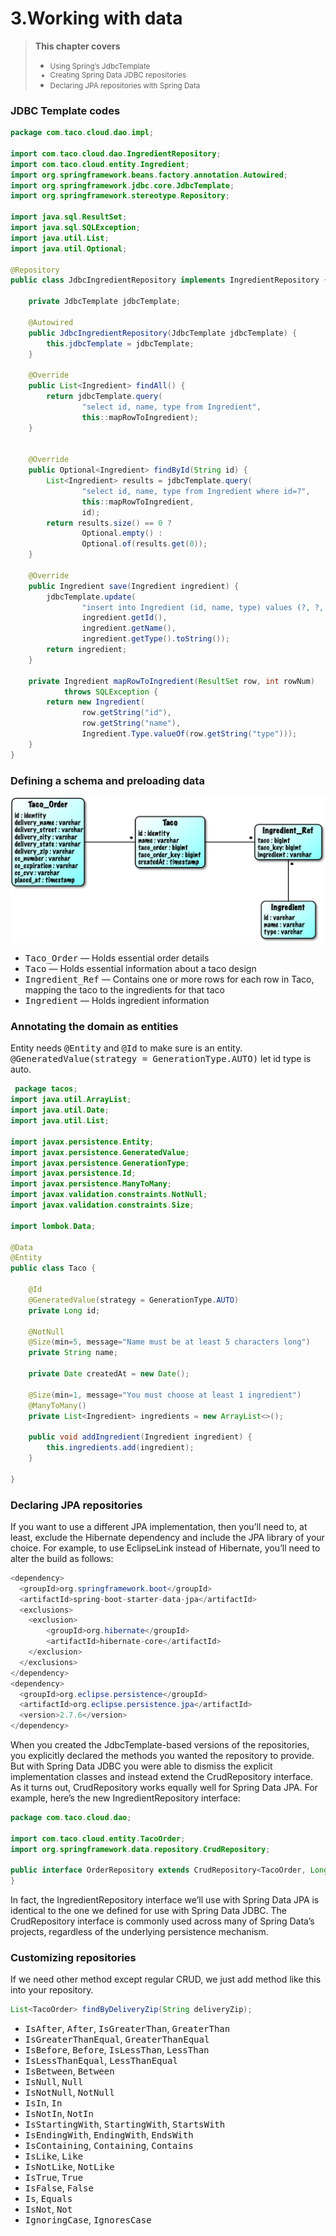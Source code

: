 # 3.Working with data

>**This chapter covers**
> - <small>Using Spring’s JdbcTemplate
> - Creating Spring Data JDBC repositories
> - Declaring JPA repositories with Spring Data</small>

### JDBC Template codes
```java
package com.taco.cloud.dao.impl;

import com.taco.cloud.dao.IngredientRepository;
import com.taco.cloud.entity.Ingredient;
import org.springframework.beans.factory.annotation.Autowired;
import org.springframework.jdbc.core.JdbcTemplate;
import org.springframework.stereotype.Repository;

import java.sql.ResultSet;
import java.sql.SQLException;
import java.util.List;
import java.util.Optional;

@Repository
public class JdbcIngredientRepository implements IngredientRepository {

    private JdbcTemplate jdbcTemplate;

    @Autowired
    public JdbcIngredientRepository(JdbcTemplate jdbcTemplate) {
        this.jdbcTemplate = jdbcTemplate;
    }

    @Override
    public List<Ingredient> findAll() {
        return jdbcTemplate.query(
                "select id, name, type from Ingredient",
                this::mapRowToIngredient);
    }


    @Override
    public Optional<Ingredient> findById(String id) {
        List<Ingredient> results = jdbcTemplate.query(
                "select id, name, type from Ingredient where id=?",
                this::mapRowToIngredient,
                id);
        return results.size() == 0 ?
                Optional.empty() :
                Optional.of(results.get(0));
    }

    @Override
    public Ingredient save(Ingredient ingredient) {
        jdbcTemplate.update(
                "insert into Ingredient (id, name, type) values (?, ?, ?)",
                ingredient.getId(),
                ingredient.getName(),
                ingredient.getType().toString());
        return ingredient;
    }

    private Ingredient mapRowToIngredient(ResultSet row, int rowNum)
            throws SQLException {
        return new Ingredient(
                row.getString("id"),
                row.getString("name"),
                Ingredient.Type.valueOf(row.getString("type")));
    }
}

```

### Defining a schema and preloading data

![img.png](../img/img3.png)
- <kbd>Taco_Order</kbd> — Holds essential order details
- <kbd>Taco</kbd> — Holds essential information about a taco design
- <kbd>Ingredient_Ref</kbd> — Contains one or more rows for each row in Taco, mapping the taco to the ingredients for that taco
- <kbd>Ingredient</kbd> — Holds ingredient information

### Annotating the domain as entities

Entity needs <kbd>@Entity</kbd> and <kbd>@Id</kbd> to make sure is an entity.
<kbd>@GeneratedValue(strategy = GenerationType.AUTO)</kbd> let id type is auto.
```java
 package tacos;
import java.util.ArrayList;
import java.util.Date;
import java.util.List;

import javax.persistence.Entity;
import javax.persistence.GeneratedValue;
import javax.persistence.GenerationType;
import javax.persistence.Id;
import javax.persistence.ManyToMany;
import javax.validation.constraints.NotNull;
import javax.validation.constraints.Size;

import lombok.Data;

@Data
@Entity
public class Taco {

    @Id
    @GeneratedValue(strategy = GenerationType.AUTO)
    private Long id;

    @NotNull
    @Size(min=5, message="Name must be at least 5 characters long")
    private String name;

    private Date createdAt = new Date();

    @Size(min=1, message="You must choose at least 1 ingredient")
    @ManyToMany()
    private List<Ingredient> ingredients = new ArrayList<>();

    public void addIngredient(Ingredient ingredient) {
        this.ingredients.add(ingredient);
    }

}
```

### Declaring JPA repositories

If you want to use a different JPA implementation, then you’ll need to, at least, exclude the Hibernate dependency and include the JPA library of your choice. For example, to use EclipseLink instead of Hibernate, you’ll need to alter the build as follows:
```java
<dependency>
  <groupId>org.springframework.boot</groupId>
  <artifactId>spring-boot-starter-data-jpa</artifactId>
  <exclusions>
    <exclusion>
        <groupId>org.hibernate</groupId>
        <artifactId>hibernate-core</artifactId>
    </exclusion>
  </exclusions>
</dependency>
<dependency>
  <groupId>org.eclipse.persistence</groupId>
  <artifactId>org.eclipse.persistence.jpa</artifactId>
  <version>2.7.6</version>
</dependency>
```

When you created the JdbcTemplate-based versions of the repositories, you explicitly declared the methods you wanted the repository to provide. But with Spring Data JDBC you were able to dismiss the explicit implementation classes and instead extend the CrudRepository interface. As it turns out, CrudRepository works equally well for Spring Data JPA. For example, here’s the new IngredientRepository interface:

```java
package com.taco.cloud.dao;

import com.taco.cloud.entity.TacoOrder;
import org.springframework.data.repository.CrudRepository;

public interface OrderRepository extends CrudRepository<TacoOrder, Long> {
}
```
In fact, the IngredientRepository interface we’ll use with Spring Data JPA is identical to the one we defined for use with Spring Data JDBC. The CrudRepository interface is commonly used across many of Spring Data’s projects, regardless of the underlying persistence mechanism.

### Customizing repositories
If we need other method except regular CRUD, we just add method like this into your repository.
```java
List<TacoOrder> findByDeliveryZip(String deliveryZip);
```

- <kbd>IsAfter</kbd>, <kbd>After</kbd>, <kbd>IsGreaterThan</kbd>, <kbd>GreaterThan</kbd>
- <kbd>IsGreaterThanEqual</kbd>, <kbd>GreaterThanEqual</kbd>
- <kbd>IsBefore</kbd>, <kbd>Before</kbd>, <kbd>IsLessThan</kbd>, <kbd>LessThan</kbd>
- <kbd>IsLessThanEqual</kbd>, <kbd>LessThanEqual</kbd>
- <kbd>IsBetween</kbd>, <kbd>Between</kbd>
- <kbd>IsNull</kbd>, <kbd>Null</kbd>
- <kbd>IsNotNull</kbd>, <kbd>NotNull</kbd>
- <kbd>IsIn</kbd>, <kbd>In</kbd>
- <kbd>IsNotIn</kbd>, <kbd>NotIn</kbd>
- <kbd>IsStartingWith</kbd>, <kbd>StartingWith</kbd>, <kbd>StartsWith</kbd>
- <kbd>IsEndingWith</kbd>, <kbd>EndingWith</kbd>, <kbd>EndsWith</kbd>
- <kbd>IsContaining</kbd>, <kbd>Containing</kbd>, <kbd>Contains</kbd>
- <kbd>IsLike</kbd>, <kbd>Like</kbd>
- <kbd>IsNotLike</kbd>, <kbd>NotLike</kbd>
- <kbd>IsTrue</kbd>, <kbd>True</kbd>
- <kbd>IsFalse</kbd>, <kbd>False</kbd>
- <kbd>Is</kbd>, <kbd>Equals</kbd>
- <kbd>IsNot</kbd>, <kbd>Not</kbd>
- <kbd>IgnoringCase</kbd>, <kbd>IgnoresCase</kbd>
